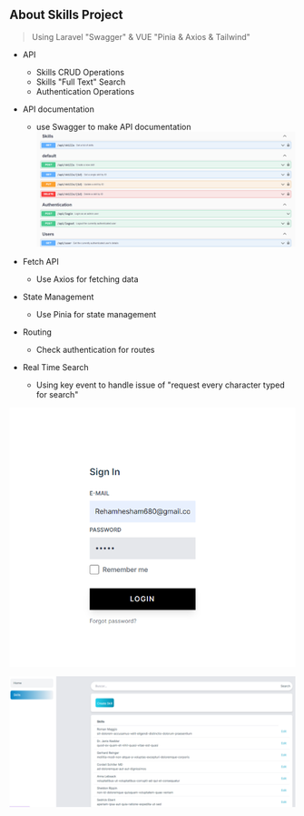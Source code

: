 ## About Skills Project

> Using Laravel "Swagger" & VUE "Pinia & Axios & Tailwind"

- API 
  - Skills CRUD Operations 
  - Skills "Full Text" Search 
  - Authentication Operations
- API documentation
  - use Swagger to make API documentation
![img_1.png](img_1.png)

- Fetch API
  - Use Axios for fetching data 
- State Management
  - Use Pinia for state management
- Routing
  - Check authentication for routes
- Real Time Search
  - Using key event to handle issue of "request every character typed for search"

![img_2.png](img_2.png)
  
![img.png](img.png)
